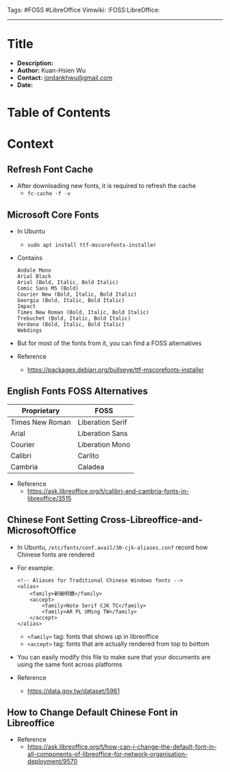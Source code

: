 Tags: #FOSS #LibreOffice
Vimwiki: :FOSS:LibreOffice:

______________________________________________________________________

# Title

- __Description:__
- __Author:__ Kuan-Hsien Wu
- __Contact:__ jordankhwu@gmail.com
- __Date:__

# Table of Contents

# Context

## Refresh Font Cache

- After downloading new fonts, it is required to refresh the cache
  - `fc-cache -f -v`

## Microsoft Core Fonts

- In Ubuntu
  - `sudo apt install ttf-mscorefonts-installer`
- Contains

  ```
  Andale Mono
  Arial Black
  Arial (Bold, Italic, Bold Italic)
  Comic Sans MS (Bold)
  Courier New (Bold, Italic, Bold Italic)
  Georgia (Bold, Italic, Bold Italic)
  Impact
  Times New Roman (Bold, Italic, Bold Italic)
  Trebuchet (Bold, Italic, Bold Italic)
  Verdana (Bold, Italic, Bold Italic)
  Webdings
  ```

- But for most of the fonts from it, you can find a FOSS alternatives
- Reference
  - https://packages.debian.org/bullseye/ttf-mscorefonts-installer

## English Fonts FOSS Alternatives

| Proprietary     | FOSS             |
| --------------- | ---------------- |
| Times New Roman | Liberation Serif |
| Arial           | Liberation Sans  |
| Courier         | Liberation Mono  |
| Calibri         | Carlito          |
| Cambria         | Caladea          |

- Reference
  - https://ask.libreoffice.org/t/calibri-and-cambria-fonts-in-libreoffice/3515

## Chinese Font Setting Cross-Libreoffice-and-MicrosoftOffice

- In Ubuntu, `/etc/fonts/conf.avail/30-cjk-aliases.conf` record how Chinese fonts are rendered
- For example:

  ```
  <!-- Aliases for Traditional Chinese Windows fonts -->
  <alias>
      <family>新細明體</family>
      <accept>
          <family>Noto Serif CJK TC</family>
          <family>AR PL UMing TW</family>
      </accept>
  </alias>
  ```

  - `<family>` tag: fonts that shows up in libreoffice
  - `<accept>` tag: fonts that are actually rendered from top to bottom
- You can easily modify this file to make sure that your documents are using the same font across platforms
- Reference
  - https://data.gov.tw/dataset/5961

## How to Change Default Chinese Font in Libreoffice

- Reference
  - https://ask.libreoffice.org/t/how-can-i-change-the-default-font-in-all-components-of-libreoffice-for-network-organisation-deployment/9570
